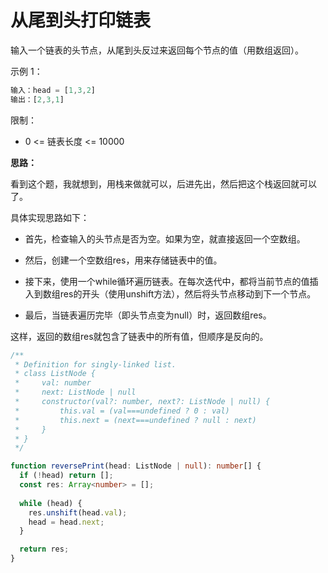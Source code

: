 # 从尾到头打印链表

输入一个链表的头节点，从尾到头反过来返回每个节点的值（用数组返回）。

示例 1：

```js
输入：head = [1,3,2]
输出：[2,3,1]
```

限制：

- 0 <= 链表长度 <= 10000

**思路：**

看到这个题，我就想到，用栈来做就可以，后进先出，然后把这个栈返回就可以了。

具体实现思路如下：

- 首先，检查输入的头节点是否为空。如果为空，就直接返回一个空数组。

- 然后，创建一个空数组res，用来存储链表中的值。

- 接下来，使用一个while循环遍历链表。在每次迭代中，都将当前节点的值插入到数组res的开头（使用unshift方法），然后将头节点移动到下一个节点。

- 最后，当链表遍历完毕（即头节点变为null）时，返回数组res。

这样，返回的数组res就包含了链表中的所有值，但顺序是反向的。

```ts
/**
 * Definition for singly-linked list.
 * class ListNode {
 *     val: number
 *     next: ListNode | null
 *     constructor(val?: number, next?: ListNode | null) {
 *         this.val = (val===undefined ? 0 : val)
 *         this.next = (next===undefined ? null : next)
 *     }
 * }
 */

function reversePrint(head: ListNode | null): number[] {
  if (!head) return [];
  const res: Array<number> = [];
  
  while (head) {
    res.unshift(head.val);
    head = head.next;
  }

  return res;
}
```
